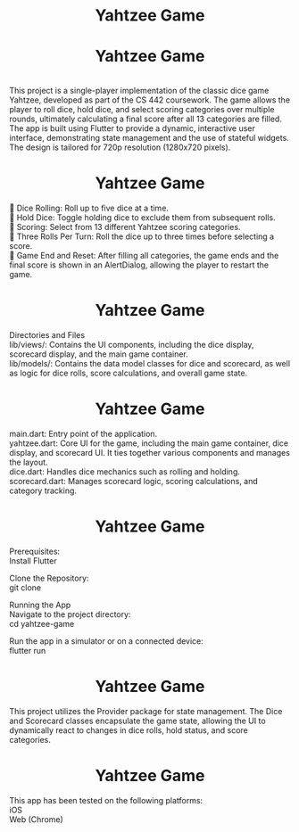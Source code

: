 
<div align="center"> <h1> Yahtzee Game </h1> </div>

<div align="center"> <h1> Yahtzee Game </h1> </div>
</br>This project is a single-player implementation of the classic dice game Yahtzee, developed as part of the CS 442 coursework. The game allows the player to roll dice, hold dice, and select scoring categories over multiple rounds, ultimately calculating a final score after all 13 categories are filled.
The app is built using Flutter to provide a dynamic, interactive user interface, demonstrating state management and the use of stateful widgets. The design is tailored for 720p resolution (1280x720 pixels).

<div align="center"> <h1> Yahtzee Game </h1> </div>
🎲 Dice Rolling: Roll up to five dice at a time.</br>
🎯 Hold Dice: Toggle holding dice to exclude them from subsequent rolls.</br>
📝 Scoring: Select from 13 different Yahtzee scoring categories.</br>
🔄 Three Rolls Per Turn: Roll the dice up to three times before selecting a score.</br>
🎉 Game End and Reset: After filling all categories, the game ends and the final score is shown in an AlertDialog, allowing the player to restart the game.</br>

<div align="center"> <h1> Yahtzee Game </h1> </div>

Directories and Files</br>
lib/views/: Contains the UI components, including the dice display, scorecard display, and the main game container.</br>
lib/models/: Contains the data model classes for dice and scorecard, as well as logic for dice rolls, score calculations, and overall game state.</br>

<div align="center"> <h1> Yahtzee Game </h1> </div>
main.dart: Entry point of the application.</br>
yahtzee.dart: Core UI for the game, including the main game container, dice display, and scorecard UI. It ties together various components and manages the layout.</br>
dice.dart: Handles dice mechanics such as rolling and holding.</br>
scorecard.dart: Manages scorecard logic, scoring calculations, and category tracking.</br>

<div align="center"> <h1> Yahtzee Game </h1> </div>

Prerequisites:</br>
Install Flutter

Clone the Repository: </br>
git clone <repository-url> 

Running the App</br>
Navigate to the project directory:</br>
cd yahtzee-game

Run the app in a simulator or on a connected device:</br>
flutter run

<div align="center"> <h1> Yahtzee Game </h1> </div>
This project utilizes the Provider package for state management. The Dice and Scorecard classes encapsulate the game state, allowing the UI to dynamically react to changes in dice rolls, hold status, and score categories.

<div align="center"> <h1> Yahtzee Game </h1> </div>

This app has been tested on the following platforms: </br>
iOS </br>
Web (Chrome) </br>
